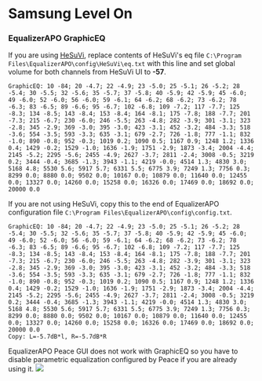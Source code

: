 # Samsung Level On
### EqualizerAPO GraphicEQ
If you are using [HeSuVi](https://sourceforge.net/projects/hesuvi/), replace contents of HeSuVi's eq file `C:\Program Files\EqualizerAPO\config\HeSuVi\eq.txt` with this line and set global volume for both channels from HeSuVi UI to **-57**.
```
GraphicEQ: 10 -84; 20 -4.7; 22 -4.9; 23 -5.0; 25 -5.1; 26 -5.2; 28 -5.4; 30 -5.5; 32 -5.6; 35 -5.7; 37 -5.8; 40 -5.9; 42 -5.9; 45 -6.0; 49 -6.0; 52 -6.0; 56 -6.0; 59 -6.1; 64 -6.2; 68 -6.2; 73 -6.2; 78 -6.3; 83 -6.5; 89 -6.6; 95 -6.7; 102 -6.8; 109 -7.2; 117 -7.7; 125 -8.3; 134 -8.5; 143 -8.4; 153 -8.4; 164 -8.1; 175 -7.8; 188 -7.7; 201 -7.3; 215 -6.7; 230 -6.0; 246 -5.5; 263 -4.8; 282 -3.9; 301 -3.1; 323 -2.8; 345 -2.9; 369 -3.0; 395 -3.0; 423 -3.1; 452 -3.2; 484 -3.3; 518 -3.6; 554 -3.5; 593 -3.3; 635 -3.1; 679 -2.7; 726 -1.8; 777 -1.1; 832 -1.0; 890 -0.8; 952 -0.3; 1019 0.2; 1090 0.5; 1167 0.9; 1248 1.2; 1336 0.4; 1429 -0.2; 1529 -1.0; 1636 -1.9; 1751 -2.9; 1873 -3.4; 2004 -4.4; 2145 -5.2; 2295 -5.6; 2455 -4.9; 2627 -3.7; 2811 -2.4; 3008 -0.5; 3219 0.2; 3444 -0.4; 3685 -1.3; 3943 -1.1; 4219 -0.0; 4514 1.3; 4830 3.0; 5168 4.8; 5530 5.6; 5917 5.7; 6331 5.5; 6775 3.9; 7249 1.3; 7756 0.3; 8299 0.0; 8880 0.0; 9502 0.0; 10167 0.0; 10879 0.0; 11640 0.0; 12455 0.0; 13327 0.0; 14260 0.0; 15258 0.0; 16326 0.0; 17469 0.0; 18692 0.0; 20000 0.0
```
If you are not using HeSuVi, copy this to the end of EqualizerAPO configuration file `C:\Program Files\EqualizerAPO\config\config.txt`.
```
GraphicEQ: 10 -84; 20 -4.7; 22 -4.9; 23 -5.0; 25 -5.1; 26 -5.2; 28 -5.4; 30 -5.5; 32 -5.6; 35 -5.7; 37 -5.8; 40 -5.9; 42 -5.9; 45 -6.0; 49 -6.0; 52 -6.0; 56 -6.0; 59 -6.1; 64 -6.2; 68 -6.2; 73 -6.2; 78 -6.3; 83 -6.5; 89 -6.6; 95 -6.7; 102 -6.8; 109 -7.2; 117 -7.7; 125 -8.3; 134 -8.5; 143 -8.4; 153 -8.4; 164 -8.1; 175 -7.8; 188 -7.7; 201 -7.3; 215 -6.7; 230 -6.0; 246 -5.5; 263 -4.8; 282 -3.9; 301 -3.1; 323 -2.8; 345 -2.9; 369 -3.0; 395 -3.0; 423 -3.1; 452 -3.2; 484 -3.3; 518 -3.6; 554 -3.5; 593 -3.3; 635 -3.1; 679 -2.7; 726 -1.8; 777 -1.1; 832 -1.0; 890 -0.8; 952 -0.3; 1019 0.2; 1090 0.5; 1167 0.9; 1248 1.2; 1336 0.4; 1429 -0.2; 1529 -1.0; 1636 -1.9; 1751 -2.9; 1873 -3.4; 2004 -4.4; 2145 -5.2; 2295 -5.6; 2455 -4.9; 2627 -3.7; 2811 -2.4; 3008 -0.5; 3219 0.2; 3444 -0.4; 3685 -1.3; 3943 -1.1; 4219 -0.0; 4514 1.3; 4830 3.0; 5168 4.8; 5530 5.6; 5917 5.7; 6331 5.5; 6775 3.9; 7249 1.3; 7756 0.3; 8299 0.0; 8880 0.0; 9502 0.0; 10167 0.0; 10879 0.0; 11640 0.0; 12455 0.0; 13327 0.0; 14260 0.0; 15258 0.0; 16326 0.0; 17469 0.0; 18692 0.0; 20000 0.0
Copy: L=-5.7dB*l, R=-5.7dB*R
```
EqualizerAPO Peace GUI does not work with GraphicEQ so you have to disable parametric equalization configured by Peace if you are already using it.
![](https://raw.githubusercontent.com/jaakkopasanen/AutoEq/master/results/SBAF-Serious/innerfidelity/onear/Samsung%20Level%20On/Samsung%20Level%20On.png)
